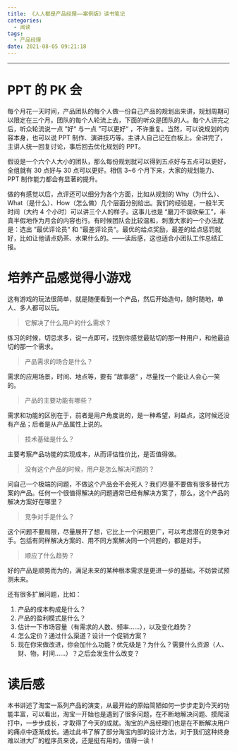```yaml
---
title: 《人人都是产品经理——案例版》读书笔记
categories:
  - 阅读
tags:
  - 产品经理
date: 2021-08-05 09:21:18
---
```


---
# PPT 的 PK 会
每个月花一天时间，产品团队的每个人做一份自己产品的规划出来讲，规划周期可以限定在三个月。团队的每个人轮流上去，下面的听众是团队的人。每个人讲完之后，听众轮流说一点 ”好“ 与一点 ”可以更好“ ，不许重复。当然，可以说规划的内容本身，也可以说 PPT 制作、演讲技巧等。主讲人自己记在白板上。全讲完了，主讲人统一回复讨论，事后回去优化规划的 PPT。

假设是一个六个人大小的团队，那么每份规划就可以得到五点好与五点可以更好，全组就有 30 点好与 30 点可以更好。相信 3~6 个月下来，大家的规划能力、PPT 制作能力都会有显著的提升。
<!-- more -->
做的有感觉以后，点评还可以细分为各个方面，比如从规划的 Why（为什么）、What（是什么）、How（怎么做）几个层面分别给出。我们的经验是，一般半天时间（大约 4 个小时）可以讲三个人的样子。这事儿也是 “磨刀不误砍柴工”，半真半假地作为月会的内容也行。有时候团队会比较温和，刺激大家的一个办法就是：选出 ”最优评论员“ 和 ”最差评论员“。最优的给点奖励，最差的给点惩罚就好，比如让他请点奶茶、水果什么的。——读后感，这也适合小团队工作总结汇报。

# 培养产品感觉得小游戏
这有游戏的玩法很简单，就是随便看到一个产品，然后开始造句，随时随地，单人、多人都可以玩。

> 它解决了什么用户的什么需求？

练习的时候，切忌求多，说一点即可，找到你感觉最贴切的那一种用户，和他最迫切的那一个需求。

> 产品需求的场合是什么？

需求的应用场景，时间、地点等，要有 ”故事感“ ，尽量找一个能让人会心一笑的。

> 产品的主要功能有哪些？

需求和功能的区别在于，前者是用户角度说的，是一种希望，利益点，这时候还没有产品；后者是从产品属性上说的。

> 技术基础是什么？

主要考察产品功能的实现成本，从而评估性价比，是否值得做。

> 没有这个产品的时候，用户是怎么解决问题的？

问自己一个极端的问题，不做这个产品会不会死人？我们尽量不要做有很多替代方案的产品。任何一个很值得解决的问题通常已经有解决方案了，那么，这个产品的解决方案好在哪里？

> 竞争对手是什么？

这个问题不要局限，尽量展开了想，它比上一个问题更广，可以考虑潜在的竞争对手。包括有同样解决方案的、用不同方案解决同一个问题的，都是对手。

> 顺应了什么趋势？
 
好的产品是顺势而为的，满足未来的某种根本需求是更进一步的基础，不妨尝试预测未来。

还有很多扩展问题，比如：
1. 产品的成本构成是什么？
2. 产品的盈利模式是什么？
3. 估计一下市场容量（有需求的人数、频率……），以及变化趋势？
4. 怎么定价？通过什么渠道？设计一个促销方案？
5. 现在你来做改进，你会加什么功能？优先级是？为什么？需要什么资源（人、财、物，时间……）？之后会发生什么改变？

# 读后感
本书讲述了淘宝一系列产品的演变，从最开始的原始简陋如何一步步走到今天的功能丰富，可以看出，淘宝一开始也是遇到了很多问题，在不断地解决问题、摸爬滚打中，一步步成长，才取得了今天的成就。淘宝的产品经理们也是在不断解决用户的痛点中逐渐成长。通过此书了解了部分淘宝内部的设计方法，对于我们这种终身难以进大厂的程序员来说，还是挺有用的，值得一读！

